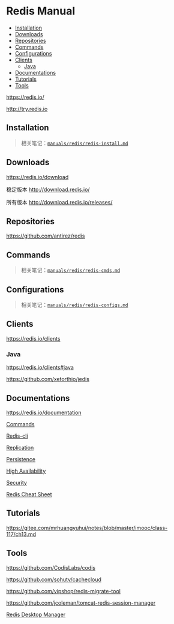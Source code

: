 <!-- omit in toc -->
# Redis Manual

- [Installation](#installation)
- [Downloads](#downloads)
- [Repositories](#repositories)
- [Commands](#commands)
- [Configurations](#configurations)
- [Clients](#clients)
  - [Java](#java)
- [Documentations](#documentations)
- [Tutorials](#tutorials)
- [Tools](#tools)

<https://redis.io/>

<http://try.redis.io>

## Installation

> 相关笔记：[`manuals/redis/redis-install.md`](/manuals/redis/redis-install.md)

## Downloads

<https://redis.io/download>

稳定版本 <http://download.redis.io/>

所有版本 <http://download.redis.io/releases/>

## Repositories

<https://github.com/antirez/redis>

## Commands

> 相关笔记：[`manuals/redis/redis-cmds.md`](/manuals/redis/redis-cmds.md)

## Configurations

> 相关笔记：[`manuals/redis/redis-configs.md`](/manuals/redis/redis-configs.md)

## Clients

<https://redis.io/clients>

### Java

<https://redis.io/clients#java>

<https://github.com/xetorthio/jedis>

## Documentations

<https://redis.io/documentation>

[Commands](https://redis.io/commands)

[Redis-cli](https://redis.io/topics/rediscli)

[Replication](https://redis.io/topics/replication)

[Persistence](https://redis.io/topics/persistence)

[High Availability](https://redis.io/topics/sentinel)

[Security](https://redis.io/topics/security)

[Redis Cheat Sheet](https://www.cheatography.com/tasjaevan/cheat-sheets/redis/)

## Tutorials

<https://gitee.com/mrhuangyuhui/notes/blob/master/imooc/class-117/ch13.md>

## Tools

<https://github.com/CodisLabs/codis>

<https://github.com/sohutv/cachecloud>

<https://github.com/vipshop/redis-migrate-tool>

<https://github.com/jcoleman/tomcat-redis-session-manager>

[Redis Desktop Manager](https://redisdesktop.com/)

